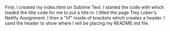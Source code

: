 First, I created my index.html on Sublime Text.
I started the code with <!Doctype HTML> which loaded the title code for me to put a title in. 
I titled the page Trey Lober's Netlify Assignment.
I then a "h1" inside of brackets which creates a header.
I used the header to show where I will be placing my README.md file. 
